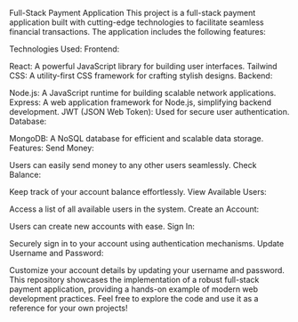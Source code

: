 Full-Stack Payment Application
This project is a full-stack payment application built with cutting-edge technologies to facilitate seamless financial transactions. The application includes the following features:

Technologies Used:
Frontend:

React: A powerful JavaScript library for building user interfaces.
Tailwind CSS: A utility-first CSS framework for crafting stylish designs.
Backend:

Node.js: A JavaScript runtime for building scalable network applications.
Express: A web application framework for Node.js, simplifying backend development.
JWT (JSON Web Token): Used for secure user authentication.
Database:

MongoDB: A NoSQL database for efficient and scalable data storage.
Features:
Send Money:

Users can easily send money to any other users seamlessly.
Check Balance:

Keep track of your account balance effortlessly.
View Available Users:

Access a list of all available users in the system.
Create an Account:

Users can create new accounts with ease.
Sign In:

Securely sign in to your account using authentication mechanisms.
Update Username and Password:

Customize your account details by updating your username and password.
This repository showcases the implementation of a robust full-stack payment application, providing a hands-on example of modern web development practices. Feel free to explore the code and use it as a reference for your own projects!